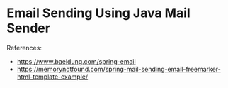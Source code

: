 # Email Sending Using Java Mail Sender #

References:

- https://www.baeldung.com/spring-email
- https://memorynotfound.com/spring-mail-sending-email-freemarker-html-template-example/